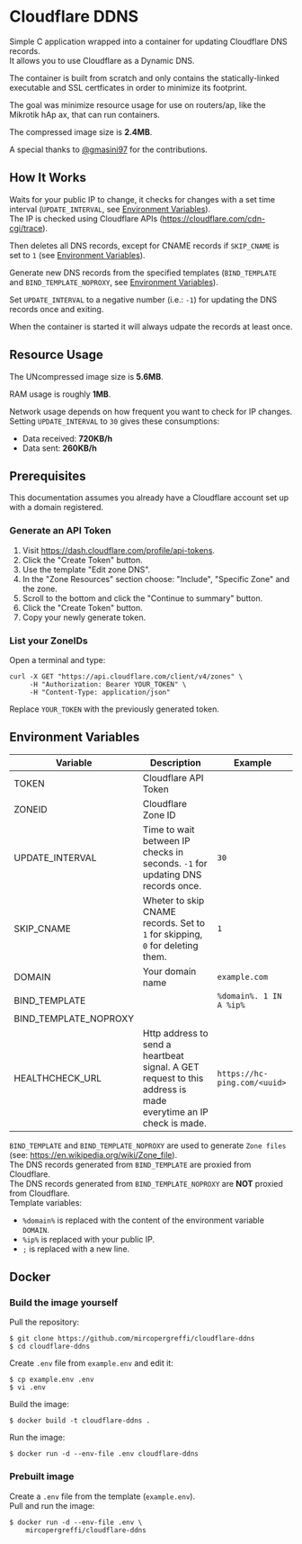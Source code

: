 # Cloudflare DDNS

Simple C application wrapped into a container for updating Cloudflare DNS records.  
It allows you to use Cloudflare as a Dynamic DNS.  

The container is built from scratch and only contains the statically-linked executable and SSL certficates in order to minimize its footprint.

The goal was minimize resource usage for use on routers/ap, like the Mikrotik hAp ax, that can run containers.

The compressed image size is **2.4MB**.

A special thanks to [@gmasini97](https://github.com/gmasini97) for the contributions.

## How It Works

Waits for your public IP to change, it checks for changes with a set time interval (`UPDATE_INTERVAL`, see [Environment Variables](#environment-variables)).  
The IP is checked using Cloudflare APIs (https://cloudflare.com/cdn-cgi/trace).  

Then deletes all DNS records, except for CNAME records if `SKIP_CNAME` is set to `1` (see [Environment Variables](#environment-variables)).  

Generate new DNS records from the specified templates (`BIND_TEMPLATE` and `BIND_TEMPLATE_NOPROXY`, see [Environment Variables](#environment-variables)).  

Set `UPDATE_INTERVAL` to a negative number (i.e.: `-1`) for updating the DNS records once and exiting.  

When the container is started it will always udpate the records at least once.

## Resource Usage

The UNcompressed image size is **5.6MB**.  

RAM usage is roughly **1MB**.  

Network usage depends on how frequent you want to check for IP changes. Setting `UPDATE_INTERVAL` to `30` gives these consumptions:  
- Data received: **720KB/h**  
- Data sent: **260KB/h**  

## Prerequisites
This documentation assumes you already have a Cloudflare account set up with a domain registered.  

### Generate an API Token

1. Visit https://dash.cloudflare.com/profile/api-tokens.  
2. Click the "Create Token" button.  
3. Use the template "Edit zone DNS".  
4. In the "Zone Resources" section choose: "Include", "Specific Zone" and the zone.  
5. Scroll to the bottom and click the "Continue to summary" button.  
6. Click the "Create Token" button.  
7. Copy your newly generate token.  

### List your ZoneIDs

Open a terminal and type:  
```
curl -X GET "https://api.cloudflare.com/client/v4/zones" \
     -H "Authorization: Bearer YOUR_TOKEN" \
     -H "Content-Type: application/json"
```
Replace `YOUR_TOKEN` with the previously generated token.  

## Environment Variables

| Variable              | Description | Example |
|-----------------------|-------------|---------|
| TOKEN                 | Cloudflare API Token | |
| ZONEID                | Cloudflare Zone ID | |
| UPDATE_INTERVAL       | Time to wait between IP checks in seconds. `-1` for updating DNS records once. | `30` |
| SKIP_CNAME            | Wheter to skip CNAME records. Set to `1` for skipping, `0` for deleting them. | `1` |
| DOMAIN                | Your domain name | `example.com` |
| BIND_TEMPLATE         |  | `%domain%. 1 IN A %ip%` |
| BIND_TEMPLATE_NOPROXY |  |  |
| HEALTHCHECK_URL       | Http address to send a heartbeat signal. A GET request to this address is made everytime an IP check is made. | `https://hc-ping.com/<uuid>` |

`BIND_TEMPLATE` and `BIND_TEMPLATE_NOPROXY` are used to generate `Zone files` (see: https://en.wikipedia.org/wiki/Zone_file).  
The DNS records generated from `BIND_TEMPLATE` are proxied from Cloudflare.  
The DNS records generated from `BIND_TEMPLATE_NOPROXY` are **NOT** proxied from Cloudflare.  
Template variables:  
 - `%domain%` is replaced with the content of the environment variable `DOMAIN`.  
 - `%ip%` is replaced with your public IP.  
 - `;` is replaced with a new line.  

## Docker

### Build the image yourself

Pull the repository:
```
$ git clone https://github.com/mircopergreffi/cloudflare-ddns
$ cd cloudflare-ddns
```

Create `.env` file from `example.env` and edit it:
```
$ cp example.env .env
$ vi .env
```

Build the image:
```
$ docker build -t cloudflare-ddns .
```

Run the image:
```
$ docker run -d --env-file .env cloudflare-ddns
```

### Prebuilt image

Create a `.env` file from the template (`example.env`).  
Pull and run the image:
```
$ docker run -d --env-file .env \
    mircopergreffi/cloudflare-ddns

```
